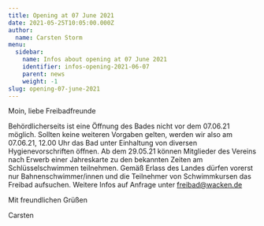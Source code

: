 ```yaml
---
title: Opening at 07 June 2021
date: 2021-05-25T10:05:00.000Z
author:
  name: Carsten Storm
menu:
  sidebar:
    name: Infos about opening at 07 June 2021
    identifier: infos-opening-2021-06-07
    parent: news
    weight: -1
slug: opening-07-june-2021
---
```


Moin, liebe Freibadfreunde

Behördlicherseits ist eine Öffnung des Bades nicht vor dem 07.06.21 möglich.
Sollten keine weiteren Vorgaben gelten, werden wir also am 07.06.21, 12.00 Uhr das Bad unter Einhaltung von diversen Hygienevorschriften öffnen.
Ab dem 29.05.21 können Mitglieder des Vereins nach Erwerb einer Jahreskarte zu den bekannten Zeiten am Schlüsselschwimmen teilnehmen.
Gemäß Erlass des Landes dürfen vorerst nur Bahnenschwimmer/innen und die Teilnehmer von Schwimmkursen das Freibad aufsuchen.
Weitere Infos auf Anfrage unter freibad@wacken.de

Mit freundlichen Grüßen

Carsten
